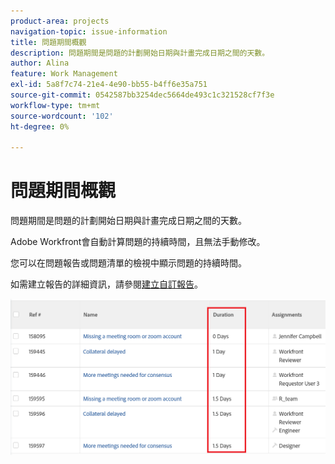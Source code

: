 ```yaml
---
product-area: projects
navigation-topic: issue-information
title: 問題期間概觀
description: 問題期間是問題的計劃開始日期與計畫完成日期之間的天數。
author: Alina
feature: Work Management
exl-id: 5a8f7c74-21e4-4e90-bb55-b4ff6e35a751
source-git-commit: 0542587bb3254dec5664de493c1c321528cf7f3e
workflow-type: tm+mt
source-wordcount: '102'
ht-degree: 0%

---
```


# 問題期間概觀

<!--Audited: 08/2025-->

問題期間是問題的計劃開始日期與計畫完成日期之間的天數。

Adobe Workfront會自動計算問題的持續時間，且無法手動修改。

您可以在問題報告或問題清單的檢視中顯示問題的持續時間。

如需建立報告的詳細資訊，請參閱[建立自訂報告](../../../reports-and-dashboards/reports/creating-and-managing-reports/create-custom-report.md)。

![問題期間檢視](assets/nwe-issue-duration-view-highlighted-350x73.png)

